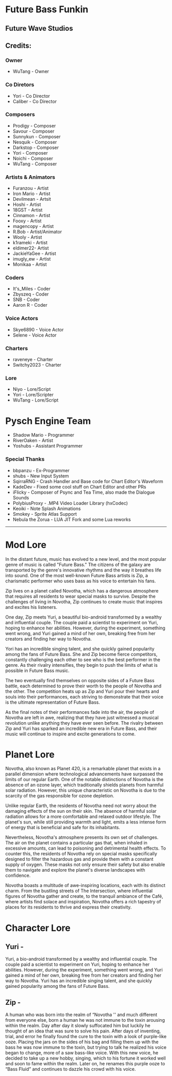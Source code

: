 # Future Bass Funkin

## Future Wave Studios

## Credits:
### Owner
* WuTang - Owner

### Co Diretors  
* Yori - Co Director
* Caliber - Co Director

### Composers  
* Prodigy - Composer
* Savour - Composer
* Sunnykun - Composer
* Nesquik - Composer
* Darkstop - Composer
* Yori - Composer
* Noichi - Composer
* WuTang - Composer

### Artists & Animators
* Furanzou - Artist
* Iron Mario - Artist
* Devilmean - Artsit
* Hoshi - Artist
* 18GST - Artist
* Cinnamon - Artist
* Fooxy - Artist
* magencopy - Artist
* R.Bob - Artist/Animator
* Wooly - Artist
* k1rameki - Artist
* eldimer22- Artist
* JackieYaGee - Artist
* imugly_ew - Artist
* Monikaa - Artist

### Coders
* It's_Miles - Coder
* Zbyszeq - Coder
* SNB - Coder
* Aaron R - Coder

### Voice Actors
* Skye6890 - Voice Actor
* Selene - Voice Actor

### Charters
* raveneye - Charter
* Switchy2023 - Charter

### Lore
* Niyo - Lore/Script
* Yori - Lore/Scripter
* WuTang - Lore/Script

# Pysch Engine Team
* Shadow Mario - Programmer
* RiverOaken - Artist
* Yoshubs - Assistant Programmer

### Special Thanks
* bbpanzu - Ex-Programmer
* shubs - New Input System
* SqirraRNG - Crash Handler and Base code for Chart Editor's Waveform
* KadeDev - Fixed some cool stuff on Chart Editor and other PRs
* iFlicky - Composer of Psync and Tea Time, also made the Dialogue Sounds
* PolybiusProxy - .MP4 Video Loader Library (hxCodec)
* Keoiki - Note Splash Animations
* Smokey - Sprite Atlas Support
* Nebula the Zorua - LUA JIT Fork and some Lua reworks
_____________________________________

# Mod Lore 
In the distant future, music has evolved to a new level, and the most popular genre of music is called "Future Bass." The citizens of the galaxy are transported by the genre's innovative rhythms and the way it breathes life into sound. One of the most well-known Future Bass artists is Zip, a charismatic performer who uses bass as his voice to entertain his fans. 

Zip lives on a planet called Novotha, which has a dangerous atmosphere that requires all residents to wear special masks to survive. Despite the challenges of living in Novotha, Zip continues to create music that inspires and excites his listeners.

One day, Zip meets Yuri, a beautiful bio-android transformed by a wealthy and influential couple. The couple paid a scientist to experiment on Yuri, hoping to enhance her abilities. However, during the experiment, something went wrong, and Yuri gained a mind of her own, breaking free from her creators and finding her way to Novotha.

Yori has an incredible singing talent, and she quickly gained popularity among the fans of Future Bass. She and Zip become fierce competitors, constantly challenging each other to see who is the best performer in the genre. As their rivalry intensifies, they begin to push the limits of what is possible in Future Bass music.

The two eventually find themselves on opposite sides of a Future Bass battle, each determined to prove their worth to the people of Novotha and the other. The competition heats up as Zip and Yuri pour their hearts and souls into their performances, each striving to demonstrate that their voice is the ultimate representation of Future Bass.

As the final notes of their performances fade into the air, the people of Novotha are left in awe, realizing that they have just witnessed a musical revolution unlike anything they have ever seen before. The rivalry between Zip and Yuri has sparked an incredible new era in Future Bass, and their music will continue to inspire and excite generations to come.

# Planet Lore
Novotha, also known as Planet 420, is a remarkable planet that exists in a parallel dimension where technological advancements have surpassed the limits of our regular Earth. One of the notable distinctions of Novotha is the absence of an ozone layer, which traditionally shields planets from harmful solar radiation. However, this unique characteristic on Novotha is due to the scarcity of the gas responsible for ozone depletion.

Unlike regular Earth, the residents of Novotha need not worry about the damaging effects of the sun on their skin. The absence of harmful solar radiation allows for a more comfortable and relaxed outdoor lifestyle. The planet's sun, while still providing warmth and light, emits a less intense form of energy that is beneficial and safe for its inhabitants.

Nevertheless, Novotha's atmosphere presents its own set of challenges. The air on the planet contains a particular gas that, when inhaled in excessive amounts, can lead to poisoning and detrimental health effects. To counter this, the residents of Novotha rely on special masks specifically designed to filter the hazardous gas and provide them with a constant supply of oxygen. These masks not only ensure their safety but also enable them to navigate and explore the planet's diverse landscapes with confidence.

Novotha boasts a multitude of awe-inspiring locations, each with its distinct charm. From the bustling streets of The Intersection, where influential figures of Novotha gather and create, to the tranquil ambiance of the Café, where artists find solace and inspiration, Novotha offers a rich tapestry of places for its residents to thrive and express their creativity.

# Character Lore
## Yuri - 
Yuri, a bio-android transformed by a wealthy and influential couple. The couple paid a scientist to experiment on Yuri, hoping to enhance her abilities. However, during the experiment, something went wrong, and Yuri gained a mind of her own, breaking free from her creators and finding her way to Novotha. 
Yuri has an incredible singing talent, and she quickly gained popularity among the fans of Future Bass.

## Zip -
A human who was born into the realm of “Novotha '' and much different from everyone else, born a human he was not immune to the toxin arousing within the realm. Day after day it slowly suffocated him but luckily he thought of an idea that was sure to solve his pain. After days of inventing, trial, and error he finally found the cure to the toxin with a look of purple-like ooze. Placing the jars on the sides of his bag and filling them up with the bass he was now immune to the toxin, but trying to talk he realized his voice began to change, more of a saw bass-like voice. With this new voice, he decided to take up a new hobby, singing, which to his fortune it worked well and soon to fame within the realm. Later on, he renames this purple ooze to “Bass Fluid” and continues to dazzle his crowd with his voice.
